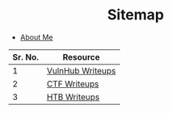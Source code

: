 <center><h1>Sitemap</h1></center>

* [About Me](pages/about-me.html)

| Sr. No. | Resource                                               |
| ------- | ------------------------------------------------------ |
| 1       | [VulnHub Writeups](pages/vulnhub-writeups.html)        |
| 2       | [CTF Writeups](pages/ctf-writeups.html)                |
| 3       | [HTB Writeups](https://laughtersec.github.io/htb-writeups/)|
